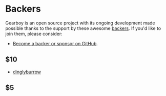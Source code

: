 # Backers

Gearboy is an open source project with its ongoing development made possible thanks to the support by these awesome [backers](https://github.com/vuejs/vue/blob/dev/BACKERS.md). If you'd like to join them, please consider:

- [Become a backer or sponsor on GitHub](https://github.com/sponsors/drhelius).

## $10

- [dinglyburrow](https://github.com/dinglyburrow)

## $5
